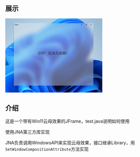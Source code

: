 ## 展示
<img src="./Pictures/demo.png" alt="image-20241217173028697" style="zoom: 30%;" />

## 介绍
这是一个带有Win11云母效果的JFrame，test.java说明如何使用

使用JNA第三方库实现

JNA负责调用WindowsAPI来实现云母效果，接口继承Library，用`SetWindowCompositionAttribute`方法实现
